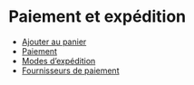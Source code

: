 # Paiement et expédition

  * [Ajouter au panier](checkout_payment_shipping/cart)
  * [Paiement](checkout_payment_shipping/checkout)
  * [Modes d’expédition](checkout_payment_shipping/shipping)
  * [Fournisseurs de paiement](checkout_payment_shipping/payments)

